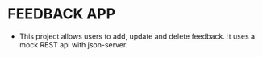 # FEEDBACK APP

* This project allows users to add, update and delete feedback. It uses a mock REST api with json-server.

